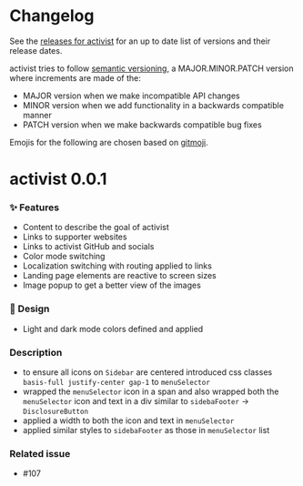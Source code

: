 # Changelog

See the [releases for activist](https://github.com/activist-org/activist/releases) for an up to date list of versions and their release dates.

activist tries to follow [semantic versioning](https://semver.org/), a MAJOR.MINOR.PATCH version where increments are made of the:

- MAJOR version when we make incompatible API changes
- MINOR version when we add functionality in a backwards compatible manner
- PATCH version when we make backwards compatible bug fixes

Emojis for the following are chosen based on [gitmoji](https://gitmoji.dev/).

# activist 0.0.1

### ✨ Features

- Content to describe the goal of activist
- Links to supporter websites
- Links to activist GitHub and socials
- Color mode switching
- Localization switching with routing applied to links
- Landing page elements are reactive to screen sizes
- Image popup to get a better view of the images

### 🎨 Design

- Light and dark mode colors defined and applied

### Description
- to ensure all icons on `Sidebar` are centered introduced css classes `basis-full justify-center gap-1` to `menuSelector`
- wrapped the `menuSelector` icon in a span and also wrapped both the `menuSelector` icon and text in a div similar to `sidebaFooter` -> `DisclosureButton`
- applied a width to both the icon and text in `menuSelector`
- applied similar styles to `sidebaFooter` as those in `menuSelector` list 

### Related issue

<!--- activist prefers that pull requests be related to already open issues. -->
<!--- If applicable, please link to the issue by replacing ISSUE_NUMBER with the appropriate number below. -->
<!--- Feel free to delete this section if this does not apply. -->

- #107
